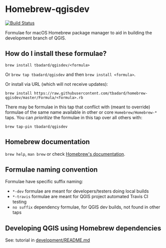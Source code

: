 # Homebrew-qgisdev

[![Build Status](https://travis-ci.org/tbadard/homebrew-qgisdev.svg?branch=master)](https://travis-ci.org/tbadard/homebrew-qgisdev)

Formulae for macOS Homebrew package manager to aid in building the development branch of QGIS.

## How do I install these formulae?
`brew install tbadard/qgisdev/<formula>`

Or `brew tap tbadard/qgisdev` and then `brew install <formula>`.

Or install via URL (which will not receive updates):

```
brew install https://raw.githubusercontent.com/tbadard/homebrew-qgisdev/master/Formula/<formula>.rb
```

There may be formulae in this tap that conflict with (meant to override) formulae of the same name available in other or core `Homebrew/Homebrew-*` taps. You can *prioritize* the formulae in this tap over all others with:
```
brew tap-pin tbadard/qgisdev
```

## Homebrew documentation
`brew help`, `man brew` or check [Homebrew's documentation](https://github.com/Homebrew/brew/tree/master/docs#readme).

## Formulae naming convention

Formulae have specific suffix naming:

* `*-dev` formulae are meant for developers/testers doing local builds
* `*-travis` formulae are meant for QGIS project automated Travis CI testing
* `no suffix` dependency formulae, for QGIS dev builds, not found in other taps

## Developing QGIS using Homebrew dependencies

See: tutorial in [development/README.md](development/README.md)
